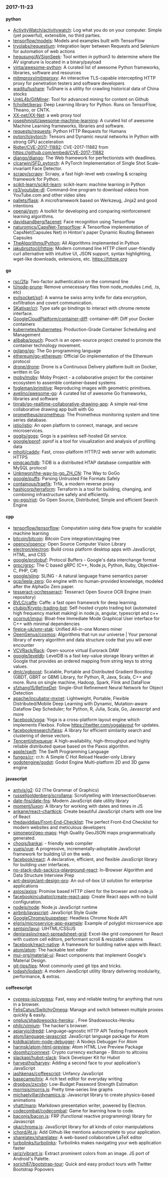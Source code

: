 ### 2017-11-23

#### python
* [ActivityWatch/activitywatch](https://github.com/ActivityWatch/activitywatch): Log what you do on your computer. Simple (yet powerful), extensible, no third parties.
* [tensorflow/models](https://github.com/tensorflow/models): Models and examples built with TensorFlow
* [tryolabs/requestium](https://github.com/tryolabs/requestium): Integration layer between Requests and Selenium for automation of web actions
* [hegusung/AVSignSeek](https://github.com/hegusung/AVSignSeek): Tool written in python3 to determine where the AV signature is located in a binary/payload
* [vinta/awesome-python](https://github.com/vinta/awesome-python): A curated list of awesome Python frameworks, libraries, software and resources
* [mitmproxy/mitmproxy](https://github.com/mitmproxy/mitmproxy): An interactive TLS-capable intercepting HTTP proxy for penetration testers and software developers
* [waditu/tushare](https://github.com/waditu/tushare): TuShare is a utility for crawling historical data of China stocks
* [UnkL4b/GitMiner](https://github.com/UnkL4b/GitMiner): Tool for advanced mining for content on Github
* [fchollet/keras](https://github.com/fchollet/keras): Deep Learning library for Python. Runs on TensorFlow, Theano, or CNTK.
* [XX-net/XX-Net](https://github.com/XX-net/XX-Net): a web proxy tool
* [josephmisiti/awesome-machine-learning](https://github.com/josephmisiti/awesome-machine-learning): A curated list of awesome Machine Learning frameworks, libraries and software.
* [requests/requests](https://github.com/requests/requests): Python HTTP Requests for Humans 
* [pytorch/pytorch](https://github.com/pytorch/pytorch): Tensors and Dynamic neural networks in Python with strong GPU acceleration
* [Ridter/CVE-2017-11882](https://github.com/Ridter/CVE-2017-11882): CVE-2017-11882 from https://github.com/embedi/CVE-2017-11882
* [django/django](https://github.com/django/django): The Web framework for perfectionists with deadlines.
* [clcarwin/SFD_pytorch](https://github.com/clcarwin/SFD_pytorch): A PyTorch Implementation of Single Shot Scale-invariant Face Detector.
* [scrapy/scrapy](https://github.com/scrapy/scrapy): Scrapy, a fast high-level web crawling & scraping framework for Python.
* [scikit-learn/scikit-learn](https://github.com/scikit-learn/scikit-learn): scikit-learn: machine learning in Python
* [rg3/youtube-dl](https://github.com/rg3/youtube-dl): Command-line program to download videos from YouTube.com and other video sites
* [pallets/flask](https://github.com/pallets/flask): A microframework based on Werkzeug, Jinja2 and good intentions
* [openai/gym](https://github.com/openai/gym): A toolkit for developing and comparing reinforcement learning algorithms.
* [davidsandberg/facenet](https://github.com/davidsandberg/facenet): Face recognition using Tensorflow
* [naturomics/CapsNet-Tensorflow](https://github.com/naturomics/CapsNet-Tensorflow): A Tensorflow implementation of CapsNet(Capsules Net) in Hinton's paper Dynamic Routing Between Capsules
* [TheAlgorithms/Python](https://github.com/TheAlgorithms/Python): All Algorithms implemented in Python
* [jakubroztocil/httpie](https://github.com/jakubroztocil/httpie): Modern command line HTTP client  user-friendly curl alternative with intuitive UI, JSON support, syntax highlighting, wget-like downloads, extensions, etc. https://httpie.org

#### go
* [rsc/2fa](https://github.com/rsc/2fa): Two-factor authentication on the command line
* [tj/node-prune](https://github.com/tj/node-prune): Remove unnecessary files from node_modules (.md, .ts, etc)
* [evilsocket/sg1](https://github.com/evilsocket/sg1): A wanna be swiss army knife for data encryption, exfiltration and covert communication.
* [SKatiyar/cri](https://github.com/SKatiyar/cri): Type safe go bindings to interact with chrome remote interface.
* [GoogleCloudPlatform/container-diff](https://github.com/GoogleCloudPlatform/container-diff): container-diff: Diff your Docker containers
* [kubernetes/kubernetes](https://github.com/kubernetes/kubernetes): Production-Grade Container Scheduling and Management
* [alibaba/pouch](https://github.com/alibaba/pouch): Pouch is an open-source project created to promote the container technology movement.
* [golang/go](https://github.com/golang/go): The Go programming language
* [ethereum/go-ethereum](https://github.com/ethereum/go-ethereum): Official Go implementation of the Ethereum protocol
* [drone/drone](https://github.com/drone/drone): Drone is a Continuous Delivery platform built on Docker, written in Go
* [moby/moby](https://github.com/moby/moby): Moby Project - a collaborative project for the container ecosystem to assemble container-based systems
* [fogleman/primitive](https://github.com/fogleman/primitive): Reproducing images with geometric primitives.
* [avelino/awesome-go](https://github.com/avelino/awesome-go): A curated list of awesome Go frameworks, libraries and software
* [tinrab/go-realtime-collaborative-drawing-app](https://github.com/tinrab/go-realtime-collaborative-drawing-app): A simple real-time collaborative drawing app built with Go
* [prometheus/prometheus](https://github.com/prometheus/prometheus): The Prometheus monitoring system and time series database.
* [istio/istio](https://github.com/istio/istio): An open platform to connect, manage, and secure microservices.
* [gogits/gogs](https://github.com/gogits/gogs): Gogs is a painless self-hosted Git service.
* [google/pprof](https://github.com/google/pprof): pprof is a tool for visualization and analysis of profiling data
* [mholt/caddy](https://github.com/mholt/caddy): Fast, cross-platform HTTP/2 web server with automatic HTTPS
* [pingcap/tidb](https://github.com/pingcap/tidb): TiDB is a distributed HTAP database compatible with MySQL protocol
* [Unknwon/the-way-to-go_ZH_CN](https://github.com/Unknwon/the-way-to-go_ZH_CN): The Way to GoGo
* [google/puffs](https://github.com/google/puffs): Parsing Untrusted File Formats Safely
* [containous/traefik](https://github.com/containous/traefik): Trfik, a modern reverse proxy
* [hashicorp/terraform](https://github.com/hashicorp/terraform): Terraform is a tool for building, changing, and combining infrastructure safely and efficiently.
* [go-ego/riot](https://github.com/go-ego/riot): Go Open Source, Distributed, Simple and efficient Search Engine

#### cpp
* [tensorflow/tensorflow](https://github.com/tensorflow/tensorflow): Computation using data flow graphs for scalable machine learning
* [bitcoin/bitcoin](https://github.com/bitcoin/bitcoin): Bitcoin Core integration/staging tree
* [opencv/opencv](https://github.com/opencv/opencv): Open Source Computer Vision Library
* [electron/electron](https://github.com/electron/electron): Build cross platform desktop apps with JavaScript, HTML, and CSS
* [google/protobuf](https://github.com/google/protobuf): Protocol Buffers - Google's data interchange format
* [grpc/grpc](https://github.com/grpc/grpc): The C based gRPC (C++, Node.js, Python, Ruby, Objective-C, PHP, C#)
* [google/sling](https://github.com/google/sling): SLING - A natural language frame semantics parser
* [gcp/leela-zero](https://github.com/gcp/leela-zero): Go engine with no human-provided knowledge, modeled after the AlphaGo Zero paper.
* [tesseract-ocr/tesseract](https://github.com/tesseract-ocr/tesseract): Tesseract Open Source OCR Engine (main repository)
* [BVLC/caffe](https://github.com/BVLC/caffe): Caffe: a fast open framework for deep learning.
* [ctubio/Krypto-trading-bot](https://github.com/ctubio/Krypto-trading-bot): Self-hosted crypto trading bot (automated high frequency market making) in node.js, angular, typescript and c++
* [ocornut/imgui](https://github.com/ocornut/imgui): Bloat-free Immediate Mode Graphical User interface for C++ with minimal dependencies
* [fireice-uk/xmr-stak](https://github.com/fireice-uk/xmr-stak): Unified All-in-one Monero miner
* [OpenGenus/cosmos](https://github.com/OpenGenus/cosmos): Algorithms that run our universe | Your personal library of every algorithm and data structure code that you will ever encounter
* [VCVRack/Rack](https://github.com/VCVRack/Rack): Open-source virtual Eurorack DAW
* [google/leveldb](https://github.com/google/leveldb): LevelDB is a fast key-value storage library written at Google that provides an ordered mapping from string keys to string values.
* [dmlc/xgboost](https://github.com/dmlc/xgboost): Scalable, Portable and Distributed Gradient Boosting (GBDT, GBRT or GBM) Library, for Python, R, Java, Scala, C++ and more. Runs on single machine, Hadoop, Spark, Flink and DataFlow
* [sfzhang15/RefineDet](https://github.com/sfzhang15/RefineDet): Single-Shot Refinement Neural Network for Object Detection
* [apache/incubator-mxnet](https://github.com/apache/incubator-mxnet): Lightweight, Portable, Flexible Distributed/Mobile Deep Learning with Dynamic, Mutation-aware Dataflow Dep Scheduler; for Python, R, Julia, Scala, Go, Javascript and more
* [facebook/yoga](https://github.com/facebook/yoga): Yoga is a cross-platform layout engine which implements Flexbox. Follow https://twitter.com/yogalayout for updates.
* [facebookresearch/faiss](https://github.com/facebookresearch/faiss): A library for efficient similarity search and clustering of dense vectors.
* [Tencent/phxqueue](https://github.com/Tencent/phxqueue): A high-availability, high-throughput and highly reliable distributed queue based on the Paxos algorithm.
* [apple/swift](https://github.com/apple/swift): The Swift Programming Language
* [fungos/cr](https://github.com/fungos/cr): cr.h: A Simple C Hot Reload Header-only Library
* [godotengine/godot](https://github.com/godotengine/godot): Godot Engine  Multi-platform 2D and 3D game engine

#### javascript
* [antvis/g2](https://github.com/antvis/g2): G2 (The Grammar of Graphics)
* [russellgoldenberg/scrollama](https://github.com/russellgoldenberg/scrollama): Scrollytelling with IntersectionObserver.
* [date-fns/date-fns](https://github.com/date-fns/date-fns):  Modern JavaScript date utility library 
* [moment/luxon](https://github.com/moment/luxon):  A library for working with dates and times in JS
* [ankane/react-chartkick](https://github.com/ankane/react-chartkick): Create beautiful JavaScript charts with one line of React
* [thedaviddias/Front-End-Checklist](https://github.com/thedaviddias/Front-End-Checklist):  The perfect Front-End Checklist for modern websites and meticulous developers
* [simonepri/geo-maps](https://github.com/simonepri/geo-maps):  High Quality GeoJSON maps programmatically generated.
* [choojs/bankai](https://github.com/choojs/bankai):  - friendly web compiler
* [vuejs/vue](https://github.com/vuejs/vue): A progressive, incrementally-adoptable JavaScript framework for building UI on the web.
* [facebook/react](https://github.com/facebook/react): A declarative, efficient, and flexible JavaScript library for building user interfaces.
* [no-stack-dub-sack/cs-playground-react](https://github.com/no-stack-dub-sack/cs-playground-react): In-Browser Algorithm and Data Structure Interview Prep
* [ant-design/ant-design-pro](https://github.com/ant-design/ant-design-pro):  An out-of-box UI solution for enterprise applications
* [axios/axios](https://github.com/axios/axios): Promise based HTTP client for the browser and node.js
* [facebookincubator/create-react-app](https://github.com/facebookincubator/create-react-app): Create React apps with no build configuration.
* [nodejs/node](https://github.com/nodejs/node): Node.js JavaScript runtime 
* [airbnb/javascript](https://github.com/airbnb/javascript): JavaScript Style Guide
* [GoogleChrome/puppeteer](https://github.com/GoogleChrome/puppeteer): Headless Chrome Node API
* [elgris/microservice-app-example](https://github.com/elgris/microservice-app-example): Example of polyglot microservice app
* [sentsin/layui](https://github.com/sentsin/layui): UIHTML/CSS/JS
* [denisraslov/react-spreadsheet-grid](https://github.com/denisraslov/react-spreadsheet-grid): Excel-like grid component for React with custom cell editors, performant scroll & resizable columns
* [facebook/react-native](https://github.com/facebook/react-native): A framework for building native apps with React.
* [atom/atom](https://github.com/atom/atom): The hackable text editor
* [mui-org/material-ui](https://github.com/mui-org/material-ui): React components that implement Google's Material Design.
* [git-tips/tips](https://github.com/git-tips/tips): Most commonly used git tips and tricks.
* [lodash/lodash](https://github.com/lodash/lodash): A modern JavaScript utility library delivering modularity, performance, & extras.

#### coffeescript
* [cypress-io/cypress](https://github.com/cypress-io/cypress): Fast, easy and reliable testing for anything that runs in a browser.
* [FelisCatus/SwitchyOmega](https://github.com/FelisCatus/SwitchyOmega): Manage and switch between multiple proxies quickly & easily.
* [onplus/shadowsocks-heroku](https://github.com/onplus/shadowsocks-heroku): , Free Shadowsocks-Heroku
* [philc/vimium](https://github.com/philc/vimium): The hacker's browser.
* [apiaryio/dredd](https://github.com/apiaryio/dredd): Language-agnostic HTTP API Testing Framework
* [atom/language-javascript](https://github.com/atom/language-javascript): JavaScript language package for Atom
* [kiddkai/atom-node-debugger](https://github.com/kiddkai/atom-node-debugger): A Nodejs Debugger For Atom
* [harmsk/atom-html-preview](https://github.com/harmsk/atom-html-preview): Atom HTML Live Preview Package
* [doomhz/coinnext](https://github.com/doomhz/coinnext): Crypto currency exchange - Bitcoin to altcoins
* [slackapi/hubot-slack](https://github.com/slackapi/hubot-slack): Slack Developer Kit for Hubot
* [harvesthq/harvey](https://github.com/harvesthq/harvey): Adding a second face to your application's JavaScript
* [jashkenas/coffeescript](https://github.com/jashkenas/coffeescript): Unfancy JavaScript
* [basecamp/trix](https://github.com/basecamp/trix): A rich text editor for everyday writing
* [dropbox/zxcvbn](https://github.com/dropbox/zxcvbn): Low-Budget Password Strength Estimation
* [morrisjs/morris.js](https://github.com/morrisjs/morris.js): Pretty time-series line graphs
* [michaelvillar/dynamics.js](https://github.com/michaelvillar/dynamics.js): Javascript library to create physics-based animations
* [yhatt/marp](https://github.com/yhatt/marp): Markdown presentation writer, powered by Electron.
* [codecombat/codecombat](https://github.com/codecombat/codecombat): Game for learning how to code.
* [baconjs/bacon.js](https://github.com/baconjs/bacon.js): FRP (functional reactive programming) library for Javascript
* [gka/chroma.js](https://github.com/gka/chroma.js): JavaScript library for all kinds of color manipulations
* [ichord/At.js](https://github.com/ichord/At.js): Add Github like mentions autocomplete to your application.
* [sharelatex/sharelatex](https://github.com/sharelatex/sharelatex): A web-based collaborative LaTeX editor
* [turbolinks/turbolinks](https://github.com/turbolinks/turbolinks): Turbolinks makes navigating your web application faster
* [jariz/vibrant.js](https://github.com/jariz/vibrant.js): Extract prominent colors from an image. JS port of Android's Palette.
* [sorich87/bootstrap-tour](https://github.com/sorich87/bootstrap-tour): Quick and easy product tours with Twitter Bootstrap Popovers
